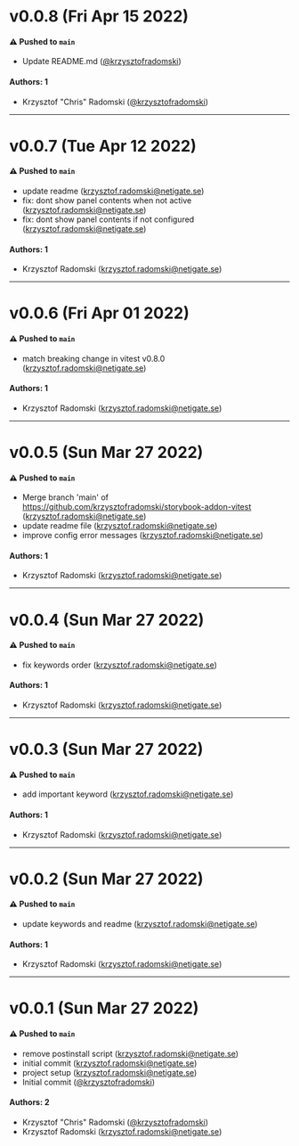 # v0.0.8 (Fri Apr 15 2022)

#### ⚠️ Pushed to `main`

- Update README.md ([@krzysztofradomski](https://github.com/krzysztofradomski))

#### Authors: 1

- Krzysztof "Chris" Radomski ([@krzysztofradomski](https://github.com/krzysztofradomski))

---

# v0.0.7 (Tue Apr 12 2022)

#### ⚠️ Pushed to `main`

- update readme (krzysztof.radomski@netigate.se)
- fix: dont show panel contents when not active (krzysztof.radomski@netigate.se)
- fix: dont show panel contents if not configured (krzysztof.radomski@netigate.se)

#### Authors: 1

- Krzysztof Radomski (krzysztof.radomski@netigate.se)

---

# v0.0.6 (Fri Apr 01 2022)

#### ⚠️ Pushed to `main`

- match breaking change in vitest v0.8.0 (krzysztof.radomski@netigate.se)

#### Authors: 1

- Krzysztof Radomski (krzysztof.radomski@netigate.se)

---

# v0.0.5 (Sun Mar 27 2022)

#### ⚠️ Pushed to `main`

- Merge branch 'main' of https://github.com/krzysztofradomski/storybook-addon-vitest (krzysztof.radomski@netigate.se)
- update readme file (krzysztof.radomski@netigate.se)
- improve config error messages (krzysztof.radomski@netigate.se)

#### Authors: 1

- Krzysztof Radomski (krzysztof.radomski@netigate.se)

---

# v0.0.4 (Sun Mar 27 2022)

#### ⚠️ Pushed to `main`

- fix keywords order (krzysztof.radomski@netigate.se)

#### Authors: 1

- Krzysztof Radomski (krzysztof.radomski@netigate.se)

---

# v0.0.3 (Sun Mar 27 2022)

#### ⚠️ Pushed to `main`

- add important keyword (krzysztof.radomski@netigate.se)

#### Authors: 1

- Krzysztof Radomski (krzysztof.radomski@netigate.se)

---

# v0.0.2 (Sun Mar 27 2022)

#### ⚠️ Pushed to `main`

- update keywords and readme (krzysztof.radomski@netigate.se)

#### Authors: 1

- Krzysztof Radomski (krzysztof.radomski@netigate.se)

---

# v0.0.1 (Sun Mar 27 2022)

#### ⚠️ Pushed to `main`

- remove postinstall script (krzysztof.radomski@netigate.se)
- initial commit (krzysztof.radomski@netigate.se)
- project setup (krzysztof.radomski@netigate.se)
- Initial commit ([@krzysztofradomski](https://github.com/krzysztofradomski))

#### Authors: 2

- Krzysztof "Chris" Radomski ([@krzysztofradomski](https://github.com/krzysztofradomski))
- Krzysztof Radomski (krzysztof.radomski@netigate.se)
